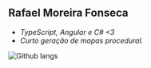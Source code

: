 ## Rafael Moreira Fonseca
* _TypeScript, Angular e C# <3_
* _Curto geração de mapas procedural._

![Github langs](https://github-readme-stats.vercel.app/api/top-langs/?username=RafaelMFonseca&theme=graywhite&layout=compact)
